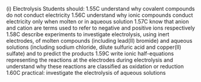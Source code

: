 (i) Electrolysis
Students should:
1.55C understand why covalent compounds do not conduct electricity
1.56C understand why ionic compounds conduct electricity only when molten or in aqueous solution
1.57C know that anion and cation are terms used to refer to negative and positive ions respectively
1.58C describe experiments to investigate electrolysis, using inert electrodes, of molten compounds (including lead(II) bromide) and aqueous solutions (including sodium chloride, dilute sulfuric acid and copper(II) sulfate) and to predict the products
1.59C write ionic half-equations representing the reactions at the electrodes during electrolysis and understand why these reactions are classified as oxidation or reduction
1.60C practical: investigate the electrolysis of aqueous solutions
